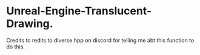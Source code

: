 # Unreal-Engine-Translucent-Drawing.
Credits to redits to diverse.hpp on discord for telling me abt this function to do this.
